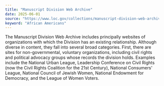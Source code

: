 ```yaml
---
title: "Manuscript Division Web Archive"
date: 2025-06-01
source: "https://www.loc.gov/collections/manuscript-division-web-archive/about-this-collection/"
keyword: "African Americans"
---
```


The Manuscript Division Web Archive includes principally websites of organizations with which the Division has an existing relationship. Although diverse in content, they fall into several broad categories. First, there are sites for non-governmental, voluntary organizations, including civil rights and political advocacy groups whose records the division holds. Examples include the National Urban League, Leadership Conference on Civil Rights (now the Civil Rights Coalition for the 21st Century), National Consumers' League, National Council of Jewish Women, National Endowment for Democracy, and the League of Women Voters.